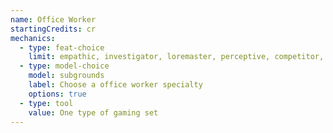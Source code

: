 ```yaml
---
name: Office Worker
startingCredits: cr
mechanics:
  - type: feat-choice
    limit: empathic, investigator, loremaster, perceptive, competitor, linguist, feigned confidence, snappy interjection
  - type: model-choice
    model: subgrounds
    label: Choose a office worker specialty
    options: true
  - type: tool
    value: One type of gaming set
---
```

